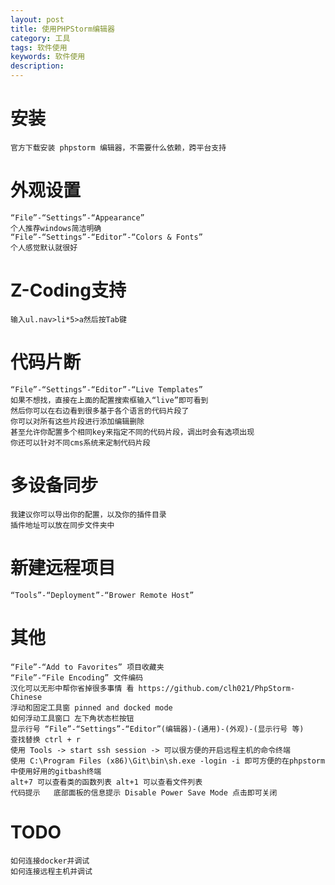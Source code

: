 ```yaml
---
layout: post
title: 使用PHPStorm编辑器
category: 工具
tags: 软件使用
keywords: 软件使用
description: 
---
```


# 安装

    官方下载安装 phpstorm 编辑器，不需要什么依赖，跨平台支持

# 外观设置

    “File”-“Settings”-“Appearance”
    个人推荐windows简洁明确
    “File”-“Settings”-“Editor”-“Colors & Fonts”
    个人感觉默认就很好

# Z-Coding支持

    输入ul.nav>li*5>a然后按Tab键

# 代码片断

    “File”-“Settings”-“Editor”-“Live Templates”
    如果不想找，直接在上面的配置搜索框输入“live”即可看到
    然后你可以在右边看到很多基于各个语言的代码片段了
    你可以对所有这些片段进行添加编辑删除
    甚至允许你配置多个相同key来指定不同的代码片段，调出时会有选项出现
    你还可以针对不同cms系统来定制代码片段

# 多设备同步

    我建议你可以导出你的配置，以及你的插件目录
    插件地址可以放在同步文件夹中

# 新建远程项目

    “Tools”-“Deployment”-“Brower Remote Host”

# 其他

    “File”-“Add to Favorites” 项目收藏夹
    “File”-“File Encoding” 文件编码
    汉化可以无形中帮你省掉很多事情 看 https://github.com/clh021/PhpStorm-Chinese
    浮动和固定工具窗 pinned and docked mode
    如何浮动工具窗口 左下角状态栏按钮
    显示行号 “File”-“Settings”-“Editor”(编辑器)-(通用)-(外观)-(显示行号 等)
    查找替换 ctrl + r
    使用 Tools -> start ssh session -> 可以很方便的开启远程主机的命令终端
    使用 C:\Program Files (x86)\Git\bin\sh.exe -login -i 即可方便的在phpstorm中使用好用的gitbash终端
    alt+7 可以查看类的函数列表 alt+1 可以查看文件列表
    代码提示   底部面板的信息提示 Disable Power Save Mode 点击即可关闭

# TODO

    如何连接docker并调试
    如何连接远程主机并调试
    
